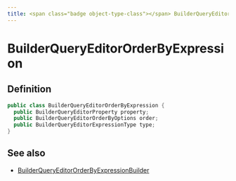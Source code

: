 ```yaml
---
title: <span class="badge object-type-class"></span> BuilderQueryEditorOrderByExpression
---
```

# <span class="badge object-type-class"></span> BuilderQueryEditorOrderByExpression

## Definition

```java
public class BuilderQueryEditorOrderByExpression {
  public BuilderQueryEditorProperty property;
  public BuilderQueryEditorOrderByOptions order;
  public BuilderQueryEditorExpressionType type;
}
```
## See also

 * <span class="badge builder"></span> [BuilderQueryEditorOrderByExpressionBuilder](./builder-BuilderQueryEditorOrderByExpressionBuilder.md)
